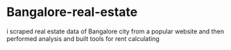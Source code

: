 # Bangalore-real-estate
i scraped real estate data of Bangalore city from a popular website and then performed analysis and built tools for rent calculating
